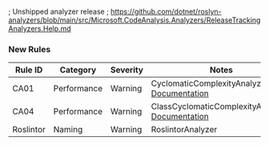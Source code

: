 ﻿; Unshipped analyzer release
; https://github.com/dotnet/roslyn-analyzers/blob/main/src/Microsoft.CodeAnalysis.Analyzers/ReleaseTrackingAnalyzers.Help.md

### New Rules

Rule ID | Category | Severity | Notes
--------|----------|----------|-------
CA01 | Performance | Warning | CyclomaticComplexityAnalyzer, [Documentation](https://learn.microsoft.com/dotnet/fundamentals/code-analysis/quality-rules/ca01)
CA04 | Performance | Warning | ClassCyclomaticComplexityAnalyzer, [Documentation](https://learn.microsoft.com/dotnet/fundamentals/code-analysis/quality-rules/ca04)
Roslintor | Naming | Warning | RoslintorAnalyzer